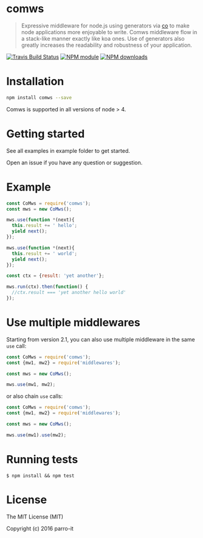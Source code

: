 # comws

> Expressive middleware for node.js using generators via [co](https://github.com/visionmedia/co) to make node applications more enjoyable to write. Comws middleware flow in a stack-like manner exactly like koa ones. Use of generators also greatly increases the readability and robustness of your application.

[![Travis Build Status](https://img.shields.io/travis/parro-it/comws.svg)](http://travis-ci.org/parro-it/comws)
[![NPM module](https://img.shields.io/npm/v/comws.svg)](https://npmjs.org/package/comws)
[![NPM downloads](https://img.shields.io/npm/dt/comws.svg)](https://npmjs.org/package/comws)

# Installation

```bash
npm install comws --save
```

Comws is supported in all versions of node > 4.

# Getting started

See all examples in example folder to get started.

Open an issue if you have any question or suggestion.

# Example

```js
const CoMws = require('comws');
const mws = new CoMws();

mws.use(function *(next){
  this.result += ' hello';
  yield next();
});

mws.use(function *(next){
  this.result += ' world';
  yield next();
});

const ctx = {result: 'yet another'};

mws.run(ctx).then(function() {
  //ctx.result === 'yet another hello world'
});

```

# Use multiple middlewares

Starting from version 2.1, you can also
use multiple middleware in the same `use` call:

```js
const CoMws = require('comws');
const {mw1, mw2} = require('middlewares');

const mws = new CoMws();

mws.use(mw1, mw2);
```

or also chain `use` calls:

```js
const CoMws = require('comws');
const {mw1, mw2} = require('middlewares');

const mws = new CoMws();

mws.use(mw1).use(mw2);
```

# Running tests

```
$ npm install && npm test
```


# License

The MIT License (MIT)

Copyright (c) 2016 parro-it
